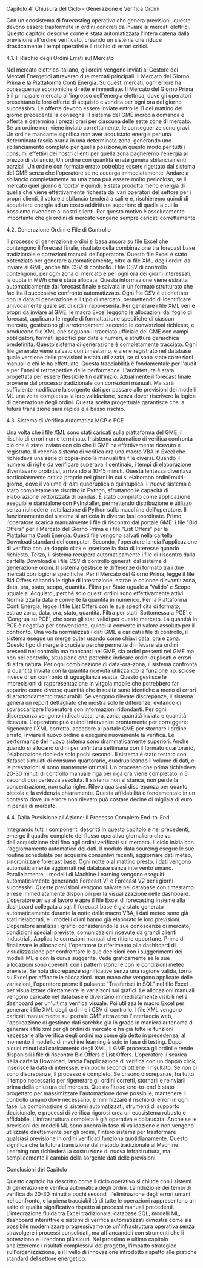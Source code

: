 Capitolo 4: Chiusura del Ciclo - Generazione e Verifica Ordini

Con un ecosistema di forecasting operativo che genera previsioni, queste devono essere trasformate in ordini concreti da inviare ai mercati elettrici. Questo capitolo descrive come è stata automatizzata l'intera catena dalla previsione all'ordine verificato, creando un sistema che riduce drasticamente i tempi operativi e il rischio di errori critici.

4.1. Il Rischio degli Ordini Errati sul Mercato

Nel mercato elettrico italiano, gli ordini vengono inviati al Gestore dei Mercati Energetici attraverso due mercati principali: il Mercato del Giorno Prima e la Piattaforma Conti Energia. Su questi mercati, ogni errore ha conseguenze economiche dirette e immediate.
Il Mercato del Giorno Prima è il principale mercato all'ingrosso dell'energia elettrica, dove gli operatori presentano le loro offerte di acquisto e vendita per ogni ora del giorno successivo. Le offerte devono essere inviate entro le 11 del mattino del giorno precedente la consegna. Il sistema del GME incrocia domanda e offerta e determina i prezzi orari per ciascuna delle sette zone di mercato.
Se un ordine non viene inviato correttamente, le conseguenze sono gravi. Un ordine mancante significa non aver acquistato energia per una determinata fascia oraria in una determinata zona, generando uno sbilanciamento completo per quella posizione,in questo modo per tutti i consumi effettivi dei nostri clienti per quella zona pagheremo l'energia al prezzo di sbilancio, Un ordine con quantità errate genera sbilanciamenti parziali. Un ordine con formato errato potrebbe essere rigettato dal sistema del GME senza che l'operatore se ne accorga immediatamente. Andare a sbilancio completamente su una zona puà essere molto pericoloso, se il mercato quel giorno è 'corto' e quindi, è stata prodotta meno energia di quella che viene effettivamente richesta dai vari operatori del settore per i propri clienti, il valore a sbilancio tenderà a salire e, rischieremo quindi di acquistare energia ad un costo addirittura superiore di quella a cui la possiamo rivendere ai nostri clienti. Per questo motivo è assolutamente importante che gli ordini di mercato vengano sempre caricati correttamente.

4.2. Generazione Ordini e File di Controllo

Il processo di generazione ordini si basa ancora su file Excel che contengono il forecast finale, risultato della combinazione tra forecast base tradizionale e correzioni manuali dell'operatore. Questo file Excel è stato potenziato per generare automaticamente, oltre ai file XML degli ordini da inviare al GME, anche file CSV di controllo.
I file CSV di controllo contengono, per ogni zona di mercato e per ogni ora dei giorni interessati, la quota in MWh che è stata allocata. Questa informazione viene estratta automaticamente dal forecast finale e salvata in un formato strutturato che facilita il successivo confronto automatizzato. Ogni file CSV è etichettato con la data di generazione e il tipo di mercato, permettendo di identificare univocamente quale set di ordini rappresenta.
Per generare i file XML veri e propri da inviare al GME, le macro Excel leggono le allocazioni dal foglio di forecast, applicano le regole di formattazione specifiche di ciascun mercato, gestiscono gli arrotondamenti secondo le convenzioni richieste, e producono file XML che seguono il tracciato ufficiale del GME con campi obbligatori, formati specifici per date e numeri, e struttura gerarchica predefinita.
Questo sistema di generazione è completamente tracciato. Ogni file generato viene salvato con timestamp, e viene registrato nel database quale versione delle previsioni è stata utilizzata, se ci sono state correzioni manuali e chi le ha effettuate. Questa tracciabilità è fondamentale per l'audit e per l'analisi retrospettiva delle performance.
L'architettura è stata progettata per essere flessibile fin dall'inizio. Attualmente il forecast finale proviene dal processo tradizionale con correzioni manuali. Ma sarà sufficiente modificare la sorgente dati per passare alle previsioni dei modelli ML una volta completata la loro validazione, senza dover riscrivere la logica di generazione degli ordini. Questa scelta progettuale garantisce che la futura transizione sarà rapida e a basso rischio.

4.3. Sistema di Verifica Automatica MGP e PCE

Una volta che i file XML sono stati caricati sulla piattaforma del GME, il rischio di errori non è terminato. Il sistema automatico di verifica confronta ciò che è stato inviato con ciò che il GME ha effettivamente ricevuto e registrato.
Il vecchio sistema di verifica era una macro VBA in Excel che richiedeva una serie di copia-incolla manuali tra file diversi. Quando il numero di righe da verificare superava il centinaio, i tempi di elaborazione diventavano proibitivi, arrivando a 10-15 minuti. Questa lentezza diventava particolarmente critica proprio nei giorni in cui si elaborano ordini multi-giorno, dove il volume di dati quadruplica o quintuplica.
Il nuovo sistema è stato completamente riscritto in Python, sfruttando le capacità di elaborazione vettorizzata di pandas. È stato compilato come applicazione eseguibile standalone con PyInstaller, permettendo distribuzione e utilizzo senza richiedere installazione di Python sulla macchina dell'operatore.
Il funzionamento del sistema si articola in diverse fasi coordinate. Primo, l'operatore scarica manualmente i file di riscontro dal portale GME: i file "Bid Offers" per il Mercato del Giorno Prima e i file "List Offers" per la Piattaforma Conti Energia. Questi file vengono salvati nella cartella Download standard del computer. Secondo, l'operatore lancia l'applicazione di verifica con un doppio click e inserisce la data di interesse quando richiesto. Terzo, il sistema recupera automaticamente i file di riscontro dalla cartella Download e i file CSV di controllo generati dal sistema di generazione ordini.
Il sistema gestisce le differenze di formato tra i due mercati con logiche specifiche. Per il Mercato del Giorno Prima, legge il file Bid Offers saltando le righe di intestazione, estrae le colonne rilevanti: zona, data, ora, stato, scopo, quantità. Filtra per Stato uguale a 'Valido' e Scopo uguale a 'Acquisto', perché solo questi ordini sono effettivamente attivi. Normalizza la data e converte la quantità in numerico. Per la Piattaforma Conti Energia, legge il file List Offers con le sue specificità di formato, estrae zona, data, ora, stato, quantità. Filtra per stati 'Sottomessa a PCE' e 'Congrua su PCE', che sono gli stati validi per questo mercato. La quantità in PCE è negativa per convenzione, quindi la converte in valore assoluto per il confronto.
Una volta normalizzati i dati GME e caricati i file di controllo, il sistema esegue un merge outer usando come chiavi data, ora e zona. Questo tipo di merge è cruciale perché permette di rilevare sia ordini presenti nel controllo ma mancanti nel GME, sia ordini presenti nel GME ma non nel controllo, situazione che potrebbe indicare ordini duplicati o errori di altra natura.
Per ogni combinazione di data-ora-zona, il sistema confronta la quantità inviata con la quantità ricevuta utilizzando la funzione np.isclose invece di un confronto di uguaglianza esatta. Questo gestisce le imprecisioni di rappresentazione in virgola mobile che potrebbero far apparire come diverse quantità che in realtà sono identiche a meno di errori di arrotondamento trascurabili.
Se vengono rilevate discrepanze, il sistema genera un report dettagliato che mostra solo le differenze, evitando di sovraccaricare l'operatore con informazioni ridondanti. Per ogni discrepanza vengono indicati data, ora, zona, quantità inviata e quantità ricevuta. L'operatore può quindi intervenire prontamente per correggere: rigenerare l'XML corretto, accedere al portale GME per stornare l'ordine errato, inviare il nuovo ordine e eseguire nuovamente la verifica.
Le performance del nuovo sistema sono drammaticamente superiori. Anche quando si allocano ordini per un'intera settimana con il formato quartorario, l'elaborazione richiede solo pochi secondi. Il sistema è stato testato con dataset simulati di consumo quartorario, quadruplicando il volume di dati, e le prestazioni si sono mantenute ottimali. Un processo che prima richiedeva 20-30 minuti di controllo manuale riga per riga ora viene completato in 5 secondi con certezza assoluta.
Il sistema non si stanca, non perde la concentrazione, non salta righe. Rileva qualsiasi discrepanza per quanto piccola e la evidenzia chiaramente. Questa affidabilità è fondamentale in un contesto dove un errore non rilevato può costare decine di migliaia di euro in penali di mercato.

4.4. Dalla Previsione all'Azione: Il Processo Completo End-to-End

Integrando tutti i componenti descritti in questo capitolo e nei precedenti, emerge il quadro completo del flusso operativo giornaliero che va dall'acquisizione dati fino agli ordini verificati sul mercato.
Il ciclo inizia con l'aggiornamento automatico dei dati. Il modulo data sourcing esegue le sue routine schedulate per acquisire consuntivi recenti, aggiornare dati meteo, sincronizzare forecast base. Ogni notte o al mattino presto, i dati vengono automaticamente aggiornati nel database senza intervento umano.
Parallelamente, i modelli di Machine Learning vengono eseguiti automaticamente generando Forecast V1 e Forecast V2 per i giorni successivi. Queste previsioni vengono salvate nel database con timestamp e rese immediatamente disponibili per la visualizzazione nelle dashboard.
L'operatore arriva al lavoro e apre il file Excel di forecasting insieme alla dashboard collegata a sql. Il forecast base è già stato generato automaticamente durante la notte dalle macro VBA, i dati meteo sono già stati rielaborati, e i modelli di ml hanno già elaborato le loro previsioni. L'operatore analizza i grafici considerando le sue conoscenze di mercato, condizioni speciali previste, comunicazioni ricevute da grandi clienti industriali. Applica le correzioni manuali che ritiene opportune.
Prima di finalizzare le allocazioni, l'operatore fa riferimento alla dashboard di visualizzazione per confrontare le sue decisioni con i suggerimenti dei modelli ML e con la curva suggerita. Vede graficamente se le sue allocazioni sono coerenti con i pattern storici e con le condizioni meteo previste. Se nota discrepanze significative senza una ragione valida, torna su Excel per affinare le allocazioni.
man mano che vengono applicate delle variazioni, l'operatore preme il pulsante "Trasferisci in SQL" nel file Excel per visualizzare direttamente le variaizoni sui grafici. Le allocazioni manuali vengono caricate nel database e diventano immediatamente visibili nella dashboard per un'ultima verifica visuale. Poi utilizza le macro Excel per generare i file XML degli ordini e i CSV di controllo. I file XML vengono caricati manualmente sul portale GME attraverso l'interfaccia web, l'applicazione di gestione dati sarebbe già in grado in maniera autonoma di generare i file xml per gli ordini di mercato e ha già tutte le funzioni necessarie alla verifica degli ordini ma come già detto in precedenza, al momento il modello di machine learning è solo in fase di testing.
Dopo alcuni minuti dal caricamento degli XML, il GME processa gli ordini e rende disponibili i file di riscontro Bid Offers e List Offers. L'operatore li scarica nella cartella Download, lancia l'applicazione di verifica con un doppio click, inserisce la data di interesse, e in pochi secondi ottiene il risultato. Se non ci sono discrepanze, il processo è completo. Se ci sono discrepanze, ha tutto il tempo necessario per rigenerare gli ordini corretti, stornarli e reinviarli prima della chiusura del mercato.
Questo flusso end-to-end è stato progettato per massimizzare l'automazione dove possibile, mantenere il controllo umano dove necessario, e minimizzare il rischio di errori in ogni fase. La combinazione di sistemi automatizzati, strumenti di supporto decisionale, e processi di verifica rigorosi crea un ecosistema robusto e affidabile.
L'infrastruttura completa è già operativa e collaudata. Anche se le previsioni dei modelli ML sono ancora in fase di validazione e non vengono utilizzate direttamente per gli ordini, l'intero sistema per trasformare qualsiasi previsione in ordini verificati funziona quotidianamente. Questo significa che la futura transizione dal metodo tradizionale al Machine Learning non richiederà la costruzione di nuova infrastruttura, ma semplicemente il cambio della sorgente dati delle previsioni.

Conclusioni del Capitolo

Questo capitolo ha descritto come il ciclo operativo si chiude con i sistemi di generazione e verifica automatica degli ordini. La riduzione dei tempi di verifica da 20-30 minuti a pochi secondi, l'eliminazione degli errori umani nel confronto, e la piena tracciabilità di tutte le operazioni rappresentano un salto di qualità significativo rispetto ai processi manuali precedenti.
L'integrazione fluida tra Excel tradizionale, database SQL, modelli ML, dashboard interattive e sistemi di verifica automatizzati dimostra come sia possibile modernizzare progressivamente un'infrastruttura operativa senza stravolgere i processi consolidati, ma affiancandoli con strumenti che li potenziano e li rendono più sicuri.
Nel prossimo e ultimo capitolo analizzeremo i risultati complessivi del progetto, l'impatto strategico sull'organizzazione, e il livello di innovazione introdotto rispetto alle pratiche standard del settore energetico.

